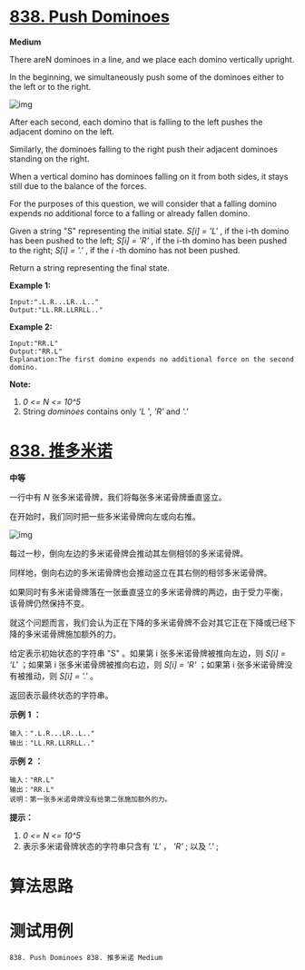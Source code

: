 # [838. Push Dominoes][enTitle]

**Medium**

There areN dominoes in a line, and we place each domino vertically upright.

In the beginning, we simultaneously push some of the dominoes either to the left or to the right.

![img](https://s3-lc-upload.s3.amazonaws.com/uploads/2018/05/18/domino.png)

After each second, each domino that is falling to the left pushes the adjacent domino on the left.

Similarly, the dominoes falling to the right push their adjacent dominoes standing on the right.

When a vertical domino has dominoes falling on it from both sides, it stays still due to the balance of the forces.

For the purposes of this question, we will consider that a falling domino expends no additional force to a falling or already fallen domino.

Given a string "S" representing the initial state.  *S[i] = 'L'* , if the i-th domino has been pushed to the left;  *S[i] = 'R'* , if the i-th domino has been pushed to the right;  *S[i] = '.'* , if the  *i* -th domino has not been pushed.

Return a string representing the final state.

**Example 1:** 

```
Input:".L.R...LR..L.."
Output:"LL.RR.LLRRLL.."

```

**Example 2:** 

```
Input:"RR.L"
Output:"RR.L"
Explanation:The first domino expends no additional force on the second domino.

```

**Note:** 

1.  *0 <= N <= 10^5*  
2. String  *dominoes*  contains only  *'L* ',  *'R'*  and  *'.'* 


# [838. 推多米诺][cnTitle]

**中等**

一行中有  *N*  张多米诺骨牌，我们将每张多米诺骨牌垂直竖立。

在开始时，我们同时把一些多米诺骨牌向左或向右推。

![img](https://aliyun-lc-upload.oss-cn-hangzhou.aliyuncs.com/aliyun-lc-upload/uploads/2018/05/19/domino.png)

每过一秒，倒向左边的多米诺骨牌会推动其左侧相邻的多米诺骨牌。

同样地，倒向右边的多米诺骨牌也会推动竖立在其右侧的相邻多米诺骨牌。

如果同时有多米诺骨牌落在一张垂直竖立的多米诺骨牌的两边，由于受力平衡， 该骨牌仍然保持不变。

就这个问题而言，我们会认为正在下降的多米诺骨牌不会对其它正在下降或已经下降的多米诺骨牌施加额外的力。

给定表示初始状态的字符串 "S" 。如果第 i 张多米诺骨牌被推向左边，则  *S[i] = 'L'* ；如果第 i 张多米诺骨牌被推向右边，则  *S[i] = 'R'* ；如果第 i 张多米诺骨牌没有被推动，则  *S[i] = '.'* 。

返回表示最终状态的字符串。

**示例** **1** **：** 

```
输入：".L.R...LR..L.."
输出："LL.RR.LLRRLL.."
```

**示例** **2** **：** 

```
输入："RR.L"
输出："RR.L"
说明：第一张多米诺骨牌没有给第二张施加额外的力。
```

**提示：** 

1.  *0 <= N <= 10^5*  
2. 表示多米诺骨牌状态的字符串只含有  *'L'* ， *'R'* ; 以及  *'.'* ;




# 算法思路

# 测试用例
```
838. Push Dominoes 838. 推多米诺 Medium
```

[enTitle]: https://leetcode.com/problems/push-dominoes/
[cnTitle]: https://leetcode-cn.com/problems/push-dominoes/
